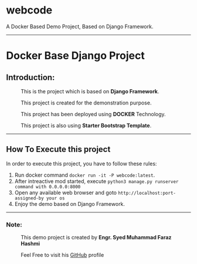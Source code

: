 # webcode
A Docker Based Demo Project, Based on Django Framework.
<hr/>
<h1>Docker Base Django Project</h1>
<dl>
<dt>
  <h2>Introduction:</h2>
</dt>
  <dd>
    <p>This is the project which is based on <b>Django Framework</b>.</p>
    <p>This project is created for the demonstration purpose.</p>
    <p>This project has been deployed using <b>DOCKER</b> Technology.</p>
    <p>This project is also using <b>Starter Bootstrap Template</b>.</p>
  </dd>
</dl>
<hr/>
<h2>How To Execute this project</h2>
<p>In order to execute this project, you have to follow these rules:</p>
<ol>
  <li>Run docker command <code>docker run -it -P webcode:latest</code>.</li>
  <li>After intreactive mod started, execute <code>python3 manage.py runserver command with 0.0.0.0:8000</code></li>
  <li>Open any available web browser and goto <code>http://localhost:port-assigned-by your os</port-assigned></code></li>
  <li>Enjoy the demo based on Django Framework.</li>
</ol>
<hr/>
<dt>
<dt>
  <h3>Note:</h3>
</dt>
<dd>
  <p>This demo project is created by <strong>Engr. Syed Muhammad Faraz Hashmi</strong></p>
  <p>Feel Free to visit his <a href="https://github.com/engrfarazhashmikhi/" title="ENgr. Faraz Hashmi GitHub" target="_blank">GitHub</a> profile</p>
</dd>
